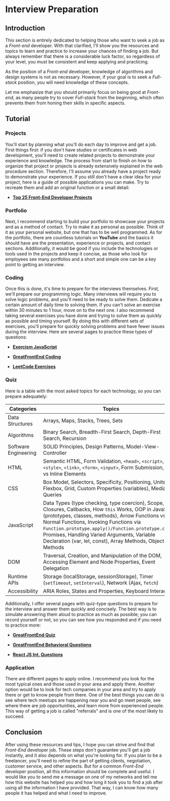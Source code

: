 # Interview Preparation

## Introduction

This section is entirely dedicated to helping those who want to seek a job as a _Front-end_ developer. With that clarified, I'll show you the resources and topics to learn and practice to increase your chances of finding a job. But always remember that there is a considerable luck factor, so regardless of your level, you must be consistent and keep applying and practicing.

As the position of a _Front-end_ developer, knowledge of algorithms and design systems is not as necessary. However, if your goal is to seek a _Full-stack_ position, you will need knowledge of these concepts.

Let me emphasize that you should primarily focus on being good at _Front-end_, as many people try to cover _Full-stack_ from the beginning, which often prevents them from honing their skills in specific aspects.

## Tutorial

### Projects

You'll start by planning what you'll do each day to improve and get a job. First things first: if you don't have studies or certificates in web development, you'll need to create related projects to demonstrate your experience and knowledge. The process from start to finish on how to organize that project or projects is already extensively explained in the web procedure section. Therefore, I'll assume you already have a project ready to demonstrate your experience. If you still don't have a clear idea for your project, here is a guide of possible applications you can make. Try to recreate them and add an original function or a small detail:

-   **[Top 25 Front-End Developer Projects](https://www.knowledgehut.com/blog/web-development/front-end-web-development-projects#list-of-top-25+-front-end-developer-projects-in-2024%C2%A0)**

### Portfolio

Next, I recommend starting to build your portfolio to showcase your projects and as a method of contact. Try to make it as personal as possible. Think of it as your personal website, but one that has to be well programmed. As for the portfolio, there are countless tutorials on **YouTube** and the basics it should have are the presentation, experience or projects, and contact sections. Additionally, it would be good if you include the technologies or tools used in the projects and keep it concise, as those who look for employees see many portfolios and a short and simple one can be a key point to getting an interview.

### Coding

Once this is done, it's time to prepare for the interviews themselves. First, we'll prepare our programming logic. Many interviews will require you to solve logic problems, and you'll need to be ready to solve them. Dedicate a certain amount of daily time to solving them. If you can't solve an exercise within 30 minutes to 1 hour, move on to the next one. I also recommend taking several exercises you have done and trying to solve them as quickly as possible and timing yourself. By doing this with different sets of exercises, you'll prepare for quickly solving problems and have fewer issues during the interview. Here are several pages to practice these types of questions:

-   **[Exercism JavaScript](https://exercism.org/tracks/javascript/exercises)**

-   **[GreatFrontEnd Coding](https://www.greatfrontend.com/prepare/coding)**

-   **[LeetCode Exercises](https://leetcode.com/problemset)**

### Quiz

Here is a table with the most asked topics for each technology, so you can prepare adequately:

| Categories           | Topics                                                                                                                                                                                                                                                                                                                                                                    |
| -------------------- | ------------------------------------------------------------------------------------------------------------------------------------------------------------------------------------------------------------------------------------------------------------------------------------------------------------------------------------------------------------------------- |
| Data Structures      | Arrays, Maps, Stacks, Trees, Sets                                                                                                                                                                                                                                                                                                                                         |
| Algorithms           | Binary Search, Breadth-First Search, Depth-First Search, Recursion                                                                                                                                                                                                                                                                                                        |
| Software Engineering | SOLID Principles, Design Patterns, Model-View-Controller                                                                                                                                                                                                                                                                                                                  |
| HTML                 | Semantic HTML, Form Validation, `<head>`, `<script>`, `<style>`, `<link>`, `<form>`, `<input>`, Form Submission, Block vs Inline Elements                                                                                                                                                                                                                                 |
| CSS                  | Box Model, Selectors, Specificity, Positioning, Units, Flexbox, Grid, Custom Properties (variables), Media Queries                                                                                                                                                                                                                                                        |
| JavaScript           | Data Types (type checking, type coercion), Scope, Closures, Callbacks, How `this` Works, OOP in JavaScript (prototypes, classes, methods), Arrow Functions vs Normal Functions, Invoking Functions via `Function.prototype.apply()/Function.prototype.call()`, Promises, Handling Varied Arguments, Variable Declaration (var, let, const), Array Methods, Object Methods |
| DOM                  | Traversal, Creation, and Manipulation of the DOM, Accessing Element and Node Properties, Event Delegation                                                                                                                                                                                                                                                                 |
| Runtime APIs         | Storage (localStorage, sessionStorage), Timer (`setTimeout`, `setInterval`), Network (Ajax, `fetch`)                                                                                                                                                                                                                                                                      |
| Accessibility        | ARIA Roles, States and Properties, Keyboard Interactions                                                                                                                                                                                                                                                                                                                  |

Additionally, I offer several pages with quiz-type questions to prepare for the interview and answer them quickly and concisely. The best way is to simulate answering them aloud to practice as much as possible; you can record yourself or not, so you can see how you responded and if you need to practice more:

-   **[GreatFrontEnd Quiz](https://www.greatfrontend.com/prepare/quiz)**

-   **[GreatFrontEnd Behavioral Questions](https://www.greatfrontend.com/behavioral-interview-guidebook)**

-   **[React JS Int. Questions](https://ca.indeed.com/career-advice/interviewing/reactjs-interview-questions)**

### Application

There are different pages to apply online. I recommend you look for the most typical ones and those used in your area and apply there. Another option would be to look for tech companies in your area and try to apply there or get to know people from there. One of the best things you can do is see where tech meetups are happening near you and go meet people, see where there are job opportunities, and learn more from experienced people. This way of getting a job is called "referrals" and is one of the most likely to succeed.

## Conclusion

After using these resources and tips, I hope you can strive and find that _Front-End_ developer job. These steps don't guarantee you'll get a job instantly, and it also depends on what you're looking for. If you plan to be a freelancer, you'll need to refine the part of getting clients, negotiation, customer service, and other aspects. But for a common _Front-End_ developer position, all this information should be complete and useful. I would like you to send me a message on one of my networks and tell me how this website has helped you and how long it took you to find a job after using all the information I have provided. That way, I can know how many people it has helped and what I need to improve.
